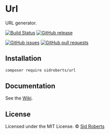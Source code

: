 # Url

URL generator.

[![Build Status](https://img.shields.io/travis/SidRoberts/url/2.0.x.svg?style=for-the-badge)](https://travis-ci.org/SidRoberts/url)
[![GitHub release](https://img.shields.io/github/release/SidRoberts/url.svg?style=for-the-badge)]()

[![GitHub issues](https://img.shields.io/github/issues-raw/SidRoberts/url.svg?style=for-the-badge)](https://github.com/SidRoberts/url/issues)
[![GitHub pull requests](https://img.shields.io/github/issues-pr-raw/SidRoberts/url.svg?style=for-the-badge)](https://github.com/SidRoberts/url/pulls)



## Installation

```bash
composer require sidroberts/url
```



## Documentation

See the [Wiki](https://github.com/SidRoberts/url/wiki).



## License

Licensed under the MIT License.
© [Sid Roberts](https://github.com/SidRoberts)
